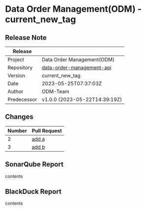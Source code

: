 # Data Order Management(ODM) - current_new_tag

## Release Note

| Release |         | 
| ------- | ------- | 
| Project    | Data Order Management(ODM) |
| Repository | [data-order-management-api](https://github.com/vwdfive/data-order-management-api/releases/tag/current_new_tag) |
| Version | current_new_tag |
| Date   |  2023-05-25T07:37:03Z |
| Author | ODM-Team |
| Predecessor | v1.0.0 (2023-05-22T14:39:19Z) |

## Changes

| Number | Pull Request |
| ------ |------------- |
| 2 | [add a](https://github.com/ValMobYKang/learn-github-action/pull/2) |
| 3 | [add b](https://github.com/ValMobYKang/learn-github-action/pull/3) |

## SonarQube Report

contents

## BlackDuck Report

contents

